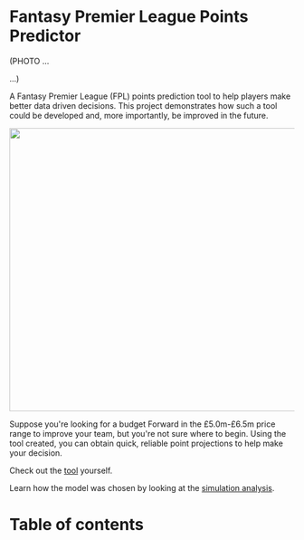 # Fantasy Premier League Points Predictor

(PHOTO
...




...)

A Fantasy Premier League (FPL) points prediction tool to help players make better data driven decisions. This project demonstrates how such a tool could be developed and, more importantly, be improved in the future.

<img src="https://s10.gifyu.com/images/tool_demo.gif" class="centerImage" height="500" width="550">

Suppose you're looking for a budget Forward in the £5.0m-£6.5m price range to improve your team, but you're not sure where to begin. Using the tool created, you can obtain quick, reliable point projections to help make your decision. 

Check out the [tool](https://public.tableau.com/app/profile/samuel.harrison2532/viz/FPLPointPredictions/Dashboard) yourself.

Learn how the model was chosen by looking at the [simulation analysis](https://public.tableau.com/app/profile/samuel.harrison2532/viz/model_simulation_analysis/Dashboard).

# Table of contents




